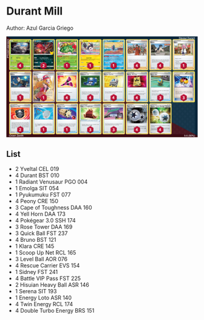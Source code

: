 # Durant Mill

Author: Azul Garcia Griego

![decklist](../../!Images/Standard/3SWSH-CRZ/Durant%20Mill.png)

## List
* 2 Yveltal CEL 019
* 4 Durant BST 010
* 1 Radiant Venusaur PGO 004
* 1 Emolga SIT 054
* 1 Pyukumuku FST 077
* 4 Peony CRE 150
* 3 Cape of Toughness DAA 160
* 4 Yell Horn DAA 173
* 4 Pokégear 3.0 SSH 174
* 3 Rose Tower DAA 169
* 3 Quick Ball FST 237
* 4 Bruno BST 121
* 1 Klara CRE 145
* 1 Scoop Up Net RCL 165
* 3 Level Ball AOR 076
* 4 Rescue Carrier EVS 154
* 1 Sidney FST 241
* 4 Battle VIP Pass FST 225
* 2 Hisuian Heavy Ball ASR 146
* 1 Serena SIT 193
* 1 Energy Loto ASR 140
* 4 Twin Energy RCL 174
* 4 Double Turbo Energy BRS 151
